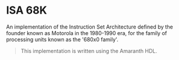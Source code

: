 # ISA 68K

An implementation of the Instruction Set Architecture defined by the founder known as Motorola in the 1980-1990 era, for the family of processing units known as the '680x0 family'.

> This implementation is written using the Amaranth HDL.
